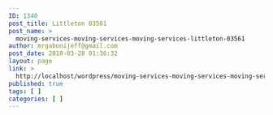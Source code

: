 ```yaml
---
ID: 1340
post_title: Littleton 03561
post_name: >
  moving-services-moving-services-moving-services-littleton-03561
author: mrgabonijeff@gmail.com
post_date: 2018-03-28 01:36:32
layout: page
link: >
  http://localhost/wordpress/moving-services-moving-services-moving-services-littleton-03561/
published: true
tags: [ ]
categories: [ ]
---
```

